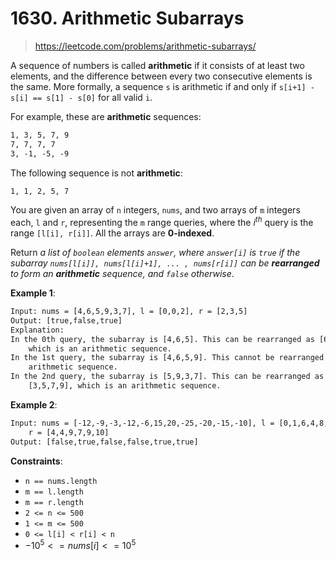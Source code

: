 # 1630. Arithmetic Subarrays

> <https://leetcode.com/problems/arithmetic-subarrays/>

A sequence of numbers is called **arithmetic** if it consists of at least two
elements, and the difference between every two consecutive elements is the
same. More formally, a sequence `s` is arithmetic if and only if
`s[i+1] - s[i] == s[1] - s[0]` for all valid `i`.

For example, these are **arithmetic** sequences:

```txt
1, 3, 5, 7, 9
7, 7, 7, 7
3, -1, -5, -9
```

The following sequence is not **arithmetic**:

```txt
1, 1, 2, 5, 7
```

You are given an array of `n` integers, `nums`, and two arrays of `m` integers
each, `l` and `r`, representing the `m` range queries, where the $i^{th}$ query
is the range `[l[i], r[i]]`. All the arrays are **0-indexed**.

Return *a list of `boolean` elements `answer`, where `answer[i]` is `true` if
the subarray `nums[l[i]], nums[l[i]+1], ... , nums[r[i]]` can be **rearranged**
to form an **arithmetic** sequence, and `false` otherwise*.

**Example 1**:

```txt
Input: nums = [4,6,5,9,3,7], l = [0,0,2], r = [2,3,5]
Output: [true,false,true]
Explanation:
In the 0th query, the subarray is [4,6,5]. This can be rearranged as [6,5,4],
    which is an arithmetic sequence.
In the 1st query, the subarray is [4,6,5,9]. This cannot be rearranged as an
    arithmetic sequence.
In the 2nd query, the subarray is [5,9,3,7]. This can be rearranged as
    [3,5,7,9], which is an arithmetic sequence.
```

**Example 2**:

```txt
Input: nums = [-12,-9,-3,-12,-6,15,20,-25,-20,-15,-10], l = [0,1,6,4,8,7],
    r = [4,4,9,7,9,10]
Output: [false,true,false,false,true,true]
```

**Constraints**:

- `n == nums.length`
- `m == l.length`
- `m == r.length`
- `2 <= n <= 500`
- `1 <= m <= 500`
- `0 <= l[i] < r[i] < n`
- $-10^5 <= nums[i] <= 10^5$
